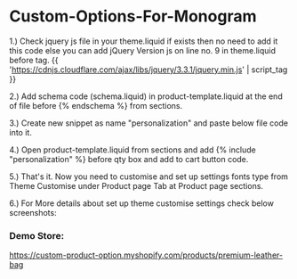 # Custom-Options-For-Monogram

1.) Check jquery js file in your theme.liquid if exists then no need to add it this code else you can add jQuery Version js on line no. 9 in theme.liquid before </head> tag.
{{ 'https://cdnjs.cloudflare.com/ajax/libs/jquery/3.3.1/jquery.min.js' | script_tag }}

2.) Add schema code (schema.liquid) in product-template.liquid at the end of file before {% endschema %} from sections.
	
3.) Create new snippet as name "personalization" and paste below file code into it.  

4.) Open product-template.liquid from sections and add {% include "personalization" %} before qty box and add to cart button code.

5.) That's it. Now you need to customise and set up settings fonts type from Theme Customise under Product page Tab at Product page sections.

6.) For More details about set up theme customise settings check below screenshots: 


### Demo Store:
https://custom-product-option.myshopify.com/products/premium-leather-bag

